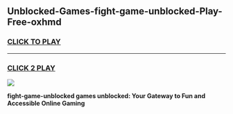 
## Unblocked-Games-fight-game-unblocked-Play-Free-oxhmd
<h3>
<a href="https://premium76.site?title=fight-game-unblocked&ref=22A">CLICK TO PLAY</a></h3>
<hr>

<h3>
<a href="https://premium76.site?title=fight-game-unblocked&ref=22A">CLICK 2 PLAY</a>
  
</h3>

<a href="https://premium76.site?title=fight-game-unblocked&ref=22A"><img src="https://clearcache.store/games.png"></a>


**fight-game-unblocked games unblocked: Your Gateway to Fun and Accessible Online Gaming**
